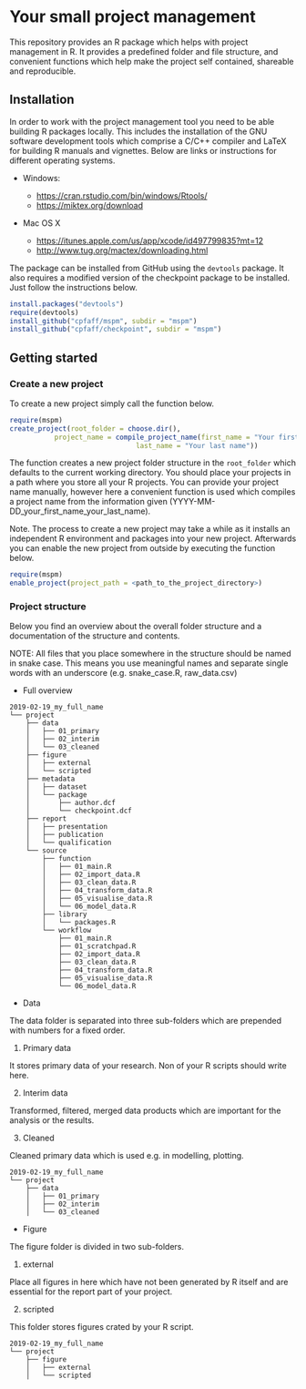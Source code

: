 # Your small project management

This repository provides an R package which helps with project management in R.
It provides a predefined folder and file structure, and convenient functions
which help make the project self contained, shareable and reproducible.

## Installation

In order to work with the project management tool you need to be able building
R packages locally. This includes the installation of the GNU software
development tools which comprise a C/C++ compiler and LaTeX for building R
manuals and vignettes. Below are links or instructions for different operating
systems.

* Windows:
    - https://cran.rstudio.com/bin/windows/Rtools/
    - https://miktex.org/download


* Mac OS X
    - https://itunes.apple.com/us/app/xcode/id497799835?mt=12
    - http://www.tug.org/mactex/downloading.html

The package can be installed from GitHub using the `devtools` package. It also
requires a modified version of the checkpoint package to be installed. Just
follow the instructions below.

```r
install.packages("devtools")
require(devtools)
install_github("cpfaff/mspm", subdir = "mspm")
install_github("cpfaff/checkpoint", subdir = "mspm")
```

## Getting started

### Create a new project

To create a new project simply call the function below.

```r
require(mspm)
create_project(root_folder = choose.dir(),
	       project_name = compile_project_name(first_name = "Your first name",
					           last_name = "Your last name"))
```

The function creates a new project folder structure in the `root_folder` which
defaults to the current working directory. You should place your projects in a
path where you store all your R projects. You can provide your project name
manually, however here a convenient function is used which compiles a project
name from the information given (YYYY-MM-DD_your_first_name_your_last_name).

Note. The process to create a new project may take a while as it installs an
independent R environment and packages into your new project. Afterwards you
can enable the new project from outside by executing the function below.

```r
require(mspm)
enable_project(project_path = <path_to_the_project_directory>)
```

### Project structure

Below you find an overview about the overall folder structure and a
documentation of the structure and contents.

NOTE: All files that you place somewhere in the structure should be named in
snake case. This means you use meaningful names and separate single words with
an underscore (e.g. snake_case.R, raw_data.csv)

* Full overview

```
2019-02-19_my_full_name
└── project
    ├── data
    │   ├── 01_primary
    │   ├── 02_interim
    │   └── 03_cleaned
    ├── figure
    │   ├── external
    │   └── scripted
    ├── metadata
    │   ├── dataset
    │   └── package
    │       ├── author.dcf
    │       └── checkpoint.dcf
    ├── report
    │   ├── presentation
    │   ├── publication
    │   └── qualification
    └── source
        ├── function
        │   ├── 01_main.R
        │   ├── 02_import_data.R
        │   ├── 03_clean_data.R
        │   ├── 04_transform_data.R
        │   ├── 05_visualise_data.R
        │   └── 06_model_data.R
        ├── library
        │   └── packages.R
        └── workflow
            ├── 01_main.R
            ├── 01_scratchpad.R
            ├── 02_import_data.R
            ├── 03_clean_data.R
            ├── 04_transform_data.R
            ├── 05_visualise_data.R
            └── 06_model_data.R
```

* Data

The data folder is separated into three sub-folders which are prepended with
numbers for a fixed order.

1. Primary data

It stores primary data of your research. Non of your R scripts should write
here.

2. Interim data

Transformed, filtered, merged data products which are important for the
analysis or the results.

3. Cleaned

Cleaned primary data which is used e.g. in modelling, plotting.

```
2019-02-19_my_full_name
└── project
    ├── data
    │   ├── 01_primary
    │   ├── 02_interim
    │   └── 03_cleaned
```

* Figure

The figure folder is divided in two sub-folders.

1. external

Place all figures in here which have not been generated by R itself and are
essential for the report part of your project.

2. scripted

This folder stores figures crated by your R script.

```
2019-02-19_my_full_name
└── project
    ├── figure
    │   ├── external
    │   └── scripted

```


